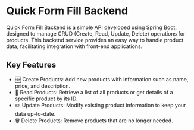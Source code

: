 # Quick Form Fill Backend

Quick Form Fill Backend is a simple API developed using Spring Boot, designed to manage CRUD (Create, Read, Update, Delete) operations for products. This backend service provides an easy way to handle product data, facilitating integration with front-end applications.

## Key Features
- 🆕 Create Products: Add new products with information such as name, price, and description.
- 📄 Read Products: Retrieve a list of all products or get details of a specific product by its ID.
- ✏️ Update Products: Modify existing product information to keep your data up-to-date.
- 🗑️ Delete Products: Remove products that are no longer needed.

